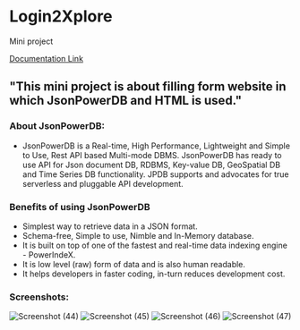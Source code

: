 # Login2Xplore

Mini project

[Documentation Link](http://login2explore.com/jpdb/docs.html)

## "This mini project is about filling form website in which JsonPowerDB and HTML is used." 

### About JsonPowerDB:

- JsonPowerDB is a Real-time, High Performance, Lightweight and Simple to Use, Rest API based Multi-mode DBMS. JsonPowerDB has ready to use API for Json document DB, RDBMS, Key-value DB, GeoSpatial DB and Time Series DB functionality. JPDB supports and advocates for true serverless and pluggable API development.

### Benefits of using JsonPowerDB

- Simplest way to retrieve data in a JSON format.
- Schema-free, Simple to use, Nimble and In-Memory database.
- It is built on top of one of the fastest and real-time data indexing engine - PowerIndeX.
- It is low level (raw) form of data and is also human readable.
- It helps developers in faster coding, in-turn reduces development cost.

### Screenshots:


![Screenshot (44)](https://user-images.githubusercontent.com/112549956/187654649-d88f143a-3657-48f4-96a9-5f613e923cf0.png)
![Screenshot (45)](https://user-images.githubusercontent.com/112549956/187654695-783a7ca3-5e37-446f-bbd2-298545a72768.png)
![Screenshot (46)](https://user-images.githubusercontent.com/112549956/187654755-7ff5e698-952f-4486-846f-81c75237148f.png)
![Screenshot (47)](https://user-images.githubusercontent.com/112549956/187654817-4455d9eb-31e6-4779-b6ea-694cdaf788a7.png)



